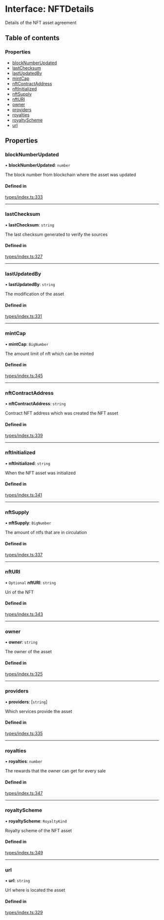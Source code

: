 # Interface: NFTDetails

Details of the NFT asset agreement

## Table of contents

### Properties

- [blockNumberUpdated](NFTDetails.md#blocknumberupdated)
- [lastChecksum](NFTDetails.md#lastchecksum)
- [lastUpdatedBy](NFTDetails.md#lastupdatedby)
- [mintCap](NFTDetails.md#mintcap)
- [nftContractAddress](NFTDetails.md#nftcontractaddress)
- [nftInitialized](NFTDetails.md#nftinitialized)
- [nftSupply](NFTDetails.md#nftsupply)
- [nftURI](NFTDetails.md#nfturi)
- [owner](NFTDetails.md#owner)
- [providers](NFTDetails.md#providers)
- [royalties](NFTDetails.md#royalties)
- [royaltyScheme](NFTDetails.md#royaltyscheme)
- [url](NFTDetails.md#url)

## Properties

### blockNumberUpdated

• **blockNumberUpdated**: `number`

The block number from blockchain where the asset was updated

#### Defined in

[types/index.ts:333](https://github.com/nevermined-io/react-components/blob/c41020d/catalog/src/types/index.ts#L333)

___

### lastChecksum

• **lastChecksum**: `string`

The last checksum generated to verify the sources

#### Defined in

[types/index.ts:327](https://github.com/nevermined-io/react-components/blob/c41020d/catalog/src/types/index.ts#L327)

___

### lastUpdatedBy

• **lastUpdatedBy**: `string`

The modification of the asset

#### Defined in

[types/index.ts:331](https://github.com/nevermined-io/react-components/blob/c41020d/catalog/src/types/index.ts#L331)

___

### mintCap

• **mintCap**: `BigNumber`

The amount limit of nft which can be minted

#### Defined in

[types/index.ts:345](https://github.com/nevermined-io/react-components/blob/c41020d/catalog/src/types/index.ts#L345)

___

### nftContractAddress

• **nftContractAddress**: `string`

Contract NFT address which was created the NFT asset

#### Defined in

[types/index.ts:339](https://github.com/nevermined-io/react-components/blob/c41020d/catalog/src/types/index.ts#L339)

___

### nftInitialized

• **nftInitialized**: `string`

When the NFT asset was initialized

#### Defined in

[types/index.ts:341](https://github.com/nevermined-io/react-components/blob/c41020d/catalog/src/types/index.ts#L341)

___

### nftSupply

• **nftSupply**: `BigNumber`

The amount of ntfs that are in circulation

#### Defined in

[types/index.ts:337](https://github.com/nevermined-io/react-components/blob/c41020d/catalog/src/types/index.ts#L337)

___

### nftURI

• `Optional` **nftURI**: `string`

Uri of the NFT

#### Defined in

[types/index.ts:343](https://github.com/nevermined-io/react-components/blob/c41020d/catalog/src/types/index.ts#L343)

___

### owner

• **owner**: `string`

The owner of the asset

#### Defined in

[types/index.ts:325](https://github.com/nevermined-io/react-components/blob/c41020d/catalog/src/types/index.ts#L325)

___

### providers

• **providers**: [`string`]

Which services provide the asset

#### Defined in

[types/index.ts:335](https://github.com/nevermined-io/react-components/blob/c41020d/catalog/src/types/index.ts#L335)

___

### royalties

• **royalties**: `number`

The rewards that the owner can get for every sale

#### Defined in

[types/index.ts:347](https://github.com/nevermined-io/react-components/blob/c41020d/catalog/src/types/index.ts#L347)

___

### royaltyScheme

• **royaltyScheme**: `RoyaltyKind`

Royalty scheme of the NFT asset

#### Defined in

[types/index.ts:349](https://github.com/nevermined-io/react-components/blob/c41020d/catalog/src/types/index.ts#L349)

___

### url

• **url**: `string`

Url where is located the asset

#### Defined in

[types/index.ts:329](https://github.com/nevermined-io/react-components/blob/c41020d/catalog/src/types/index.ts#L329)
